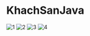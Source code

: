 # KhachSanJava
![1](https://user-images.githubusercontent.com/78075945/111017513-9de9e400-83e6-11eb-9db1-9008112b7e15.jpg)
![2](https://user-images.githubusercontent.com/78075945/111017514-9f1b1100-83e6-11eb-8a92-b822d0fb937c.jpg)
![3](https://user-images.githubusercontent.com/78075945/111017517-a3472e80-83e6-11eb-8cad-49efd1811574.jpg)
![4](https://user-images.githubusercontent.com/78075945/111017518-a4785b80-83e6-11eb-8d48-38585a13a241.jpg)
